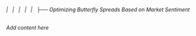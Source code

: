 ###### |   |   |   |   |   ├── Optimizing Butterfly Spreads Based on Market Sentiment

*Add content here*